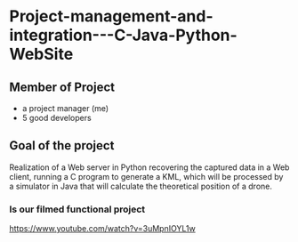 # Project-management-and-integration---C-Java-Python-WebSite


## Member of Project
* a project manager (me)
* 5 good developers

## Goal of the project
Realization of a Web server in Python recovering the captured data in a Web client, running a C program to generate a KML, which will be processed by a simulator in Java that will calculate the theoretical position of a drone.

### Is our filmed functional project
https://www.youtube.com/watch?v=3uMpnIOYL1w
